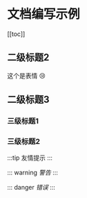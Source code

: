 # 文档编写示例

[[toc]]


## 二级标题2

这个是表情 :cry:

## 二级标题3

### 三级标题1

### 三级标题2

:::tip
友情提示
:::

::: warning
*警告*
:::

::: danger
*错误*
:::